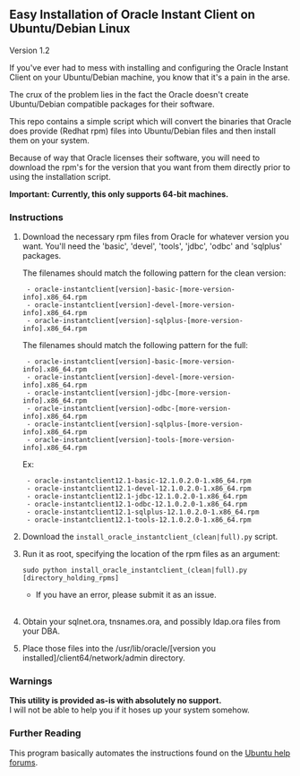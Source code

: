 ## Easy Installation of Oracle Instant Client on Ubuntu/Debian Linux

Version 1.2

If you've ever had to mess with installing and configuring the Oracle Instant 
Client on your Ubuntu/Debian machine, you know that it's a pain in the arse.  

The crux of the problem lies in the fact the Oracle doesn't create 
Ubuntu/Debian compatible packages for their software.  

This repo contains a simple script which will convert the binaries that
Oracle does provide (Redhat rpm) files into Ubuntu/Debian files and then
install them on your system.

Because of way that Oracle licenses their software, you will need to 
download the rpm's for the version that you want from them directly prior
to using the installation script.

**Important: Currently, this only supports 64-bit machines.**  

### Instructions

1. Download the necessary rpm files from Oracle for whatever version you want.
	You'll need the 'basic', 'devel', 'tools', 'jdbc', 'odbc' and 'sqlplus' packages.  

	The filenames should match the following pattern for the clean version:

		- oracle-instantclient[version]-basic-[more-version-info].x86_64.rpm
		- oracle-instantclient[version]-devel-[more-version-info].x86_64.rpm
		- oracle-instantclient[version]-sqlplus-[more-version-info].x86_64.rpm

	The filenames should match the following pattern for the full:

	    - oracle-instantclient[version]-basic-[more-version-info].x86_64.rpm
	    - oracle-instantclient[version]-devel-[more-version-info].x86_64.rpm
	    - oracle-instantclient[version]-jdbc-[more-version-info].x86_64.rpm
	    - oracle-instantclient[version]-odbc-[more-version-info].x86_64.rpm
	    - oracle-instantclient[version]-sqlplus-[more-version-info].x86_64.rpm
	    - oracle-instantclient[version]-tools-[more-version-info].x86_64.rpm        

		
	Ex:  

	    - oracle-instantclient12.1-basic-12.1.0.2.0-1.x86_64.rpm
	    - oracle-instantclient12.1-devel-12.1.0.2.0-1.x86_64.rpm
	    - oracle-instantclient12.1-jdbc-12.1.0.2.0-1.x86_64.rpm
	    - oracle-instantclient12.1-odbc-12.1.0.2.0-1.x86_64.rpm
	    - oracle-instantclient12.1-sqlplus-12.1.0.2.0-1.x86_64.rpm
	    - oracle-instantclient12.1-tools-12.1.0.2.0-1.x86_64.rpm


2. Download the `install_oracle_instantclient_(clean|full).py` script.

3. Run it as root, specifying the location of the rpm files as an argument: 

	```
	sudo python install_oracle_instantclient_(clean|full).py [directory_holding_rpms]
	```

    * If you have an error, please submit it as an issue.
	
	<br />

4. Obtain your sqlnet.ora, tnsnames.ora, and possibly ldap.ora files from your DBA.

5. Place those files into the /usr/lib/oracle/[version you installed]/client64/network/admin directory.

### Warnings
**This utility is provided as-is with absolutely no support.**  
I will not be able to help you if it hoses up your system somehow.

### Further Reading
This program basically automates the instructions found on the [Ubuntu help forums](https://help.ubuntu.com/community/Oracle%20Instant%20Client).
